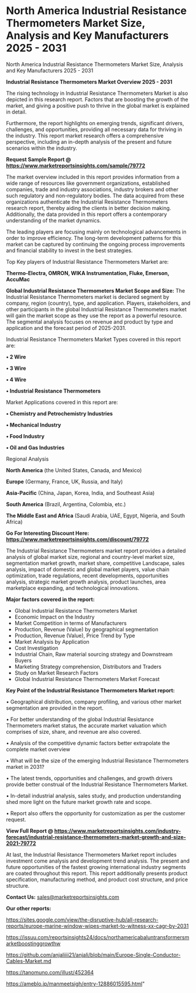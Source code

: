# North America Industrial Resistance Thermometers Market Size, Analysis and Key Manufacturers 2025 - 2031
North America Industrial Resistance Thermometers Market Size, Analysis and Key Manufacturers 2025 - 2031

<Strong> Industrial Resistance Thermometers Market Overview 2025 - 2031</strong>

The rising technology in Industrial Resistance Thermometers Market is also depicted in this research report. Factors that are boosting the growth of the market, and giving a positive push to thrive in the global market is explained in detail.

Furthermore, the report highlights on emerging trends, significant drivers, challenges, and opportunities, providing all necessary data for thriving in the industry. This report market research offers a comprehensive perspective, including an in-depth analysis of the present and future scenarios within the industry.

<strong>Request Sample Report @ <a href=https://www.marketreportsinsights.com/sample/79772>https://www.marketreportsinsights.com/sample/79772</a></strong>

The market overview included in this report provides information from a wide range of resources like government organizations, established companies, trade and industry associations, industry brokers and other such regulatory and non-regulatory bodies. The data acquired from these organizations authenticate the Industrial Resistance Thermometers research report, thereby aiding the clients in better decision making. Additionally, the data provided in this report offers a contemporary understanding of the market dynamics.

The leading players are focusing mainly on technological advancements in order to improve efficiency. The long-term development patterns for this market can be captured by continuing the ongoing process improvements and financial stability to invest in the best strategies.

Top Key players of Industrial Resistance Thermometers Market are:

<strong>Thermo-Electra, OMRON, WIKA Instrumentation, Fluke, Emerson, AccuMac</strong>

<strong><b>Global Industrial Resistance Thermometers Market Scope and Size:</b></strong>
The Industrial Resistance Thermometers market is declared segment by company, region (country), type, and application. Players, stakeholders, and other participants in the global Industrial Resistance Thermometers market will gain the market scope as they use the report as a powerful resource. The segmental analysis focuses on revenue and product by type and application and the forecast period of 2025-2031.

Industrial Resistance Thermometers Market Types covered in this report are:

<strong>• 2 Wire

• 3 Wire

• 4 Wire

• Industrial Resistance Thermometers</strong>

Market Applications covered in this report are:

<strong>• Chemistry and Petrochemistry Industries

• Mechanical Industry

• Food Industry

• Oil and Gas Industries</strong> 

Regional Analysis

<strong>North America</strong> (the United States, Canada, and Mexico)

<strong>Europe</strong> (Germany, France, UK, Russia, and Italy)

<strong>Asia-Pacific</strong> (China, Japan, Korea, India, and Southeast Asia)

<strong>South America</strong> (Brazil, Argentina, Colombia, etc.)

<strong>The Middle East and Africa</strong> (Saudi Arabia, UAE, Egypt, Nigeria, and South Africa)

<strong>Go For Interesting Discount Here: <a href=https://www.marketreportsinsights.com/discount/79772>https://www.marketreportsinsights.com/discount/79772</a></strong>

The Industrial Resistance Thermometers market report provides a detailed analysis of global market size, regional and country-level market size, segmentation market growth, market share, competitive Landscape, sales analysis, impact of domestic and global market players, value chain optimization, trade regulations, recent developments, opportunities analysis, strategic market growth analysis, product launches, area marketplace expanding, and technological innovations.

<strong><b>Major factors covered in the report:</b></strong>
<ul>
  <li>Global Industrial Resistance Thermometers Market </li>
  <li>Economic Impact on the Industry</li>
  <li>Market Competition in terms of Manufacturers</li>
  <li>Production, Revenue (Value) by geographical segmentation</li>
  <li>Production, Revenue (Value), Price Trend by Type</li>
  <li>Market Analysis by Application</li>
  <li>Cost Investigation</li>
  <li>Industrial Chain, Raw material sourcing strategy and Downstream Buyers</li>
  <li>Marketing Strategy comprehension, Distributors and Traders</li>
  <li>Study on Market Research Factors</li>
  <li>Global Industrial Resistance Thermometers Market Forecast</li>
</ul>

<strong><b>Key Point of the Industrial Resistance Thermometers Market report:</b></strong>

• Geographical distribution, company profiling, and various other market segmentation are provided in the report.

• For better understanding of the global Industrial Resistance Thermometers market status, the accurate market valuation which comprises of size, share, and revenue are also covered.

• Analysis of the competitive dynamic factors better extrapolate the complete market overview

• What will be the size of the emerging Industrial Resistance Thermometers market in 2031?

• The latest trends, opportunities and challenges, and growth drivers provide better construal of the Industrial Resistance Thermometers Market.

• In-detail industrial analysis, sales study, and production understanding shed more light on the future market growth rate and scope.

• Report also offers the opportunity for customization as per the customer request.

<strong><b>View Full Report @ <a href=https://www.marketreportsinsights.com/industry-forecast/industrial-resistance-thermometers-market-growth-and-size-2021-79772>https://www.marketreportsinsights.com/industry-forecast/industrial-resistance-thermometers-market-growth-and-size-2021-79772</a></b></strong>


At last, the Industrial Resistance Thermometers Market report includes investment come analysis and development trend analysis. The present and future opportunities of the fastest growing international industry segments are coated throughout this report. This report additionally presents product specification, manufacturing method, and product cost structure, and price structure.

<strong>Contact Us:</strong>
sales@marketreportsinsights.com

<strong>Our other reports:</strong>

<a href=https://sites.google.com/view/the-disruptive-hub/all-research-reports/europe-marine-window-wipes-market-to-witness-xx-cagr-by-2031>https://sites.google.com/view/the-disruptive-hub/all-research-reports/europe-marine-window-wipes-market-to-witness-xx-cagr-by-2031</a>

<a href=https://issuu.com/reportsinsights24/docs/northamericabaluntransformersmarketboostinggrowthw>https://issuu.com/reportsinsights24/docs/northamericabaluntransformersmarketboostinggrowthw</a>

<a href=https://github.com/anjaliiii21/anjali/blob/main/Europe-Single-Conductor-Cables-Market.md>https://github.com/anjaliiii21/anjali/blob/main/Europe-Single-Conductor-Cables-Market.md</a>

<a href=https://tanomuno.com/illust/452364>https://tanomuno.com/illust/452364</a>

<a href=https://ameblo.jp/manmeetsigh/entry-12886015595.html>https://ameblo.jp/manmeetsigh/entry-12886015595.html</a>"

